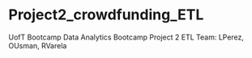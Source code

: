 # Project2_crowdfunding_ETL
UofT Bootcamp Data Analytics Bootcamp Project 2 ETL Team: LPerez, OUsman, RVarela

